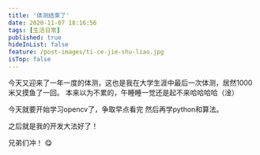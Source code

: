 ```yaml
---
title: '体测结束了'
date: 2020-11-07 18:16:56
tags: [生活日常]
published: true
hideInList: false
feature: /post-images/ti-ce-jie-shu-liao.jpg
isTop: false
---
```


今天又迎来了一年一度的体测，这也是我在大学生涯中最后一次体测，居然1000米又摸鱼了一回。
本来以为不累的，午睡睡一觉还是起不来哈哈哈哈（淦）

今天就要开始学习opencv了，争取早点看完 然后再学python和算法。

之后就是我的开发大法好了！

兄弟们冲！
😋